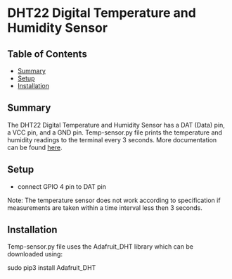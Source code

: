 # DHT22 Digital Temperature and Humidity Sensor

## Table of Contents
* [Summary](#Summary)
* [Setup](#Setup)
* [Installation](#Installation)

## Summary
The DHT22 Digital Temperature and Humidity Sensor has a DAT (Data) pin, a VCC pin, and a GND pin.
Temp-sensor.py file prints the temperature and humidity readings to the terminal every 3 seconds.
More documentation can be found [here](https://www.sparkfun.com/datasheets/Sensors/Temperature/DHT22.pdf).


## Setup
* connect GPIO 4 pin to DAT pin

Note: The temperature sensor does not work according to specification if measurements are taken within a time interval less then 3 seconds.


## Installation
Temp-sensor.py file uses the Adafruit_DHT library which can be downloaded using:

sudo pip3 install Adafruit_DHT
